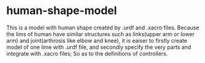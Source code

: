 # human-shape-model
This is a model with human shape created by .urdf and .xacro files.
Because the lims of human have similar structures such as links(upper arm or lower arm) and joint(arthrosis like elbow and knee), it is eaiser to firstly create model of one lime with .urdf file, and secondly specify the very parts and integrate with .xacro files;
So as to the definitions of controllers.

